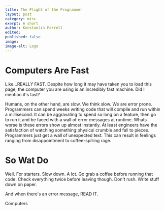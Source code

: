 ```yaml
---
title: The Plight of the Programmer
layout: post
category: misc
exerpt: A short 
author: Konstantin Farrell
edited:
published: false
image:
image-alt: Logo
---
```



# Computers Are Fast

Like...REALLY FAST. Despite how long it may have taken you to load this page,
the computer you are using is an incredibly fast machine. Did I mention it's fast?

Humans, on the other hand, are slow. We think slow. We are error prone. Programmers
can spend weeks writing code that will compile and run within a millisecond.
It can be aggravating to spend so long on a feature, then go to run it and
be faced with a wall of error messages at runtime. Whats worse is these errors
show up almost instantly. At least engineers have the satisfaction of watching
something physical crumble and fall to pieces. Programmers just get a wall of unexpected text.
This can result in feelings ranging from disappointment to coffee-spilling rage.



# So Wat Do

Well. For starters. Slow down. A lot. Go grab a coffee before running that code.
Check everything twice before leaving though. Don't rush. Write stuff down on paper.

And when there's an error message, READ IT.

Computers 
